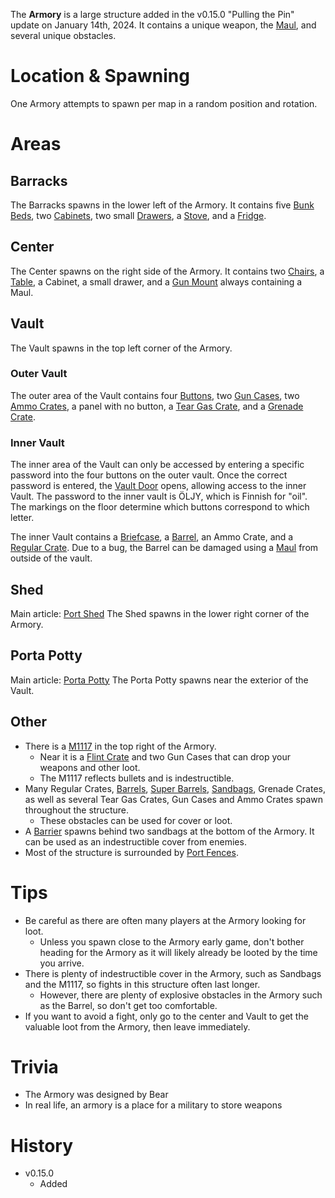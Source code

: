The **Armory** is a large structure added in the v0.15.0 "Pulling the Pin" update on January 14th, 2024. It contains a unique weapon, the [Maul](/weapons/melee/maul), and several unique obstacles.

# Location & Spawning

One Armory attempts to spawn per map in a random position and rotation.

# Areas

## Barracks

The Barracks spawns in the lower left of the Armory. It contains five [Bunk Beds](/obstacles/bunk_bed), two [Cabinets](/obstacles/cabinet), two small [Drawers](/obstacles/drawers), a [Stove](/obstacles/stove), and a [Fridge](/obstacles/fridge).

## Center

The Center spawns on the right side of the Armory. It contains two [Chairs](/obstacles/chair), a [Table](/obstacles/table), a Cabinet, a small drawer, and a [Gun Mount](/obstacles/gun_mounts) always containing a Maul.

## Vault

The Vault spawns in the top left corner of the Armory. 

### Outer Vault

The outer area of the Vault contains four [Buttons](/obstacles/button), two [Gun Cases](/obstacles/gun_case), two [Ammo Crates](/obstacles/ammo_crate), a panel with no button, a [Tear Gas Crate](/obstacles/tear_gas_crate), and a [Grenade Crate](/obstacles/grenade_crate).

### Inner Vault

The inner area of the Vault can only be accessed by entering a specific password into the four buttons on the outer vault. Once the correct password is entered, the [Vault Door](/obstacles/doors) opens, allowing access to the inner Vault.
<Spoiler spoiler="Armory Vault puzzle solution">
The password to the inner vault is ÖLJY, which is Finnish for "oil". The markings on the floor determine which buttons correspond to which letter.
</Spoiler>

The inner Vault contains a [Briefcase](/obstacles/briefcase), a [Barrel](/obstacles/barrel), an Ammo Crate, and a [Regular Crate](/obstacles/crates). Due to a bug, the Barrel can be damaged using a [Maul](/weapons/melee/maul) from outside of the vault.

## Shed

Main article: [Port Shed](/buildings/port_shed)
The Shed spawns in the lower right corner of the Armory.

## Porta Potty

Main article: [Porta Potty](/buildings/porta_potty)
The Porta Potty spawns near the exterior of the Vault.

## Other

- There is a [M1117](/obstacles/m1117) in the top right of the Armory.
  - Near it is a [Flint Crate](/obstacles/crates) and two Gun Cases that can drop your weapons and other loot.
  - The M1117 reflects bullets and is indestructible.
- Many Regular Crates, [Barrels](/obstacles/barrel), [Super Barrels](/obstacles/super_barrel), [Sandbags](/obstacles/sandbags), Grenade Crates, as well as several Tear Gas Crates, Gun Cases and Ammo Crates spawn throughout the structure. 
  - These obstacles can be used for cover or loot.
- A [Barrier](/obstacles/barrier) spawns behind two sandbags at the bottom of the Armory. It can be used as an indestructible cover from enemies.
- Most of the structure is surrounded by [Port Fences](/obstacles/port_fence).

# Tips

- Be careful as there are often many players at the Armory looking for loot.
  - Unless you spawn close to the Armory early game, don't bother heading for the Armory as it will likely already be looted by the time you arrive.
- There is plenty of indestructible cover in the Armory, such as Sandbags and the M1117, so fights in this structure often last longer.
  - However, there are plenty of explosive obstacles in the Armory such as the Barrel, so don't get too comfortable.
- If you want to avoid a fight, only go to the center and Vault to get the valuable loot from the Armory, then leave immediately.

# Trivia

- The Armory was designed by Bear
- In real life, an armory is a place for a military to store weapons

# History

- v0.15.0
  - Added
